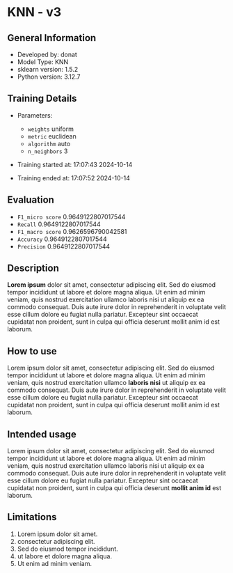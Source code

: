 # KNN - v3
## General Information 
- Developed by: donat
- Model Type: KNN
- sklearn version: 1.5.2
- Python version: 3.12.7
## Training Details
- Parameters: 
    - `weights` uniform
    - `metric` euclidean
    - `algorithm` auto
    - `n_neighbors` 3
    
- Training started at: 17:07:43 2024-10-14
- Training ended at: 17:07:52 2024-10-14
## Evaluation
- `F1_micro score` 0.9649122807017544
- `Recall` 0.9649122807017544
- `F1_macro score` 0.9626596790042581
- `Accuracy` 0.9649122807017544
- `Precision` 0.9649122807017544
## Description
**Lorem ipsum** dolor sit amet, consectetur adipiscing elit. Sed do eiusmod tempor incididunt ut labore et dolore magna aliqua. Ut enim ad minim veniam, quis nostrud exercitation ullamco laboris nisi ut aliquip ex ea commodo consequat. Duis aute irure dolor in reprehenderit in voluptate velit esse cillum dolore eu fugiat nulla pariatur. Excepteur sint occaecat cupidatat non proident, sunt in culpa qui officia deserunt mollit anim id est laborum.
## How to use
Lorem ipsum dolor sit amet, consectetur adipiscing elit. Sed do eiusmod tempor incididunt ut labore et dolore magna aliqua. Ut enim ad minim veniam, quis nostrud exercitation ullamco **laboris nisi** ut aliquip ex ea commodo consequat. Duis aute irure dolor in reprehenderit in voluptate velit esse cillum dolore eu fugiat nulla pariatur. Excepteur sint occaecat cupidatat non proident, sunt in culpa qui officia deserunt mollit anim id est laborum.
## Intended usage
Lorem ipsum dolor sit amet, consectetur adipiscing elit. Sed do eiusmod tempor incididunt ut labore et dolore magna aliqua. Ut enim ad minim veniam, quis nostrud exercitation ullamco laboris nisi ut aliquip ex ea commodo consequat. Duis aute irure dolor in reprehenderit in voluptate velit esse cillum dolore eu fugiat nulla pariatur. Excepteur sint occaecat cupidatat non proident, sunt in culpa qui officia deserunt **mollit anim id** est laborum.
## Limitations
1. Lorem ipsum dolor sit amet.
2. consectetur adipiscing elit.
3.  Sed do eiusmod tempor incididunt.
4. ut labore et dolore magna aliqua. 
5. Ut enim ad minim veniam.

